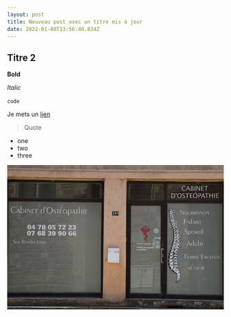 ```yaml
---
layout: post
title: Nouveau post avec un titre mis à jour
date: 2022-01-08T13:56:40.834Z
---
```

## Titre 2

**Bold**

*Italic*

`code`

Je mets un [lien](https://mon-osteopathe-paris.fr/questions-frequentes-sur-losteopathie/)

> Quote

* one
* two
* three



![](/assets/uploads/front_door_1.jpg)